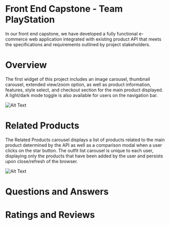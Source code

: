 # Front End Capstone - Team PlayStation
In our front end capstone, we have developed a fully functional e-commerce web application integrated with existing product API that meets the specifications and requirements outlined by project stakeholders.

# Overview

The first widget of this project includes an image carousel, thumbnail carousel, extended view/zoom option, as well as product information, features, style select, and checkout section for the main product displayed. A light/dark mode toggle is also available for users on the navigation bar.

![Alt Text](https://media.giphy.com/media/J5ZYRC2CuQyyY09dIj/giphy.gif)

# Related Products

The Related Products carousel displays a list of products related to the main product determined by the API as well as a comparison modal when a user clicks on the star button. The outfit list carousel is unique to each user, displaying only the products that have been added by the user and persists upon close/refresh of the browser.

![Alt Text](https://media.giphy.com/media/DhFERT16Qij8Li6PyW/giphy.gif)

# Questions and Answers

# Ratings and Reviews